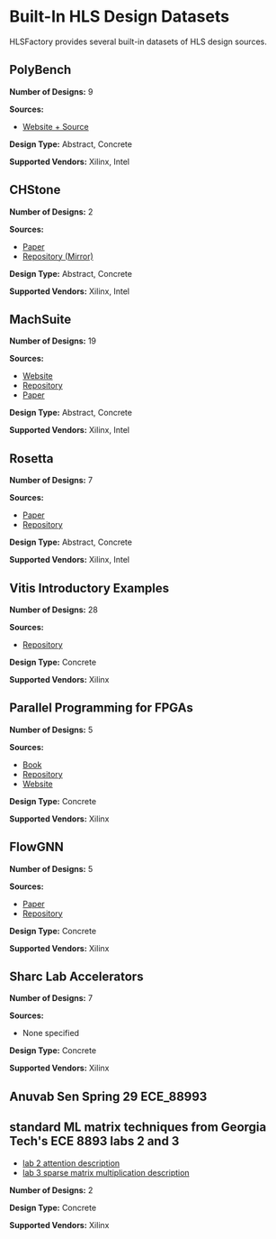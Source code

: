 # Built-In HLS Design Datasets

HLSFactory provides several built-in datasets of HLS design sources.

## PolyBench

**Number of Designs:** 9

**Sources:**

- [Website + Source](https://web.cs.ucla.edu/~pouchet/software/polybench/)

**Design Type:** Abstract, Concrete

**Supported Vendors:** Xilinx, Intel

## CHStone

**Number of Designs:** 2

**Sources:**

- [Paper](https://ieeexplore.ieee.org/document/4541637)
- [Repository (Mirror)](https://github.com/ferrandi/CHStone)

**Design Type:** Abstract, Concrete

**Supported Vendors:** Xilinx, Intel

## MachSuite

**Number of Designs:** 19

**Sources:**

- [Website](https://breagen.github.io/MachSuite/)
- [Repository](https://github.com/breagen/MachSuite)
- [Paper](https://ieeexplore.ieee.org/document/6983050)

**Design Type:** Abstract, Concrete

**Supported Vendors:** Xilinx, Intel

## Rosetta

**Number of Designs:** 7

**Sources:**

- [Paper](https://dl.acm.org/doi/10.1145/3174243.3174255)
- [Repository](https://github.com/cornell-zhang/rosetta)

**Design Type:** Abstract, Concrete

**Supported Vendors:** Xilinx, Intel

## Vitis Introductory Examples

**Number of Designs:** 28

**Sources:**

- [Repository](https://github.com/Xilinx/Vitis-HLS-Introductory-Examples)

**Design Type:** Concrete

**Supported Vendors:** Xilinx

## Parallel Programming for FPGAs

**Number of Designs:** 5

**Sources:**

- [Book](https://arxiv.org/abs/1805.03648)
- [Repository](https://github.com/KastnerRG/pp4fpgas)
- [Website](http://kastner.ucsd.edu/hlsbook/)

**Design Type:** Concrete

**Supported Vendors:** Xilinx

## FlowGNN

**Number of Designs:** 5

**Sources:**

- [Paper](https://arxiv.org/abs/2204.13103)
- [Repository](https://github.com/sharc-lab/FlowGNN)

**Design Type:** Concrete

**Supported Vendors:** Xilinx

## Sharc Lab Accelerators

**Number of Designs:** 7

**Sources:**

- None specified

**Design Type:** Concrete

**Supported Vendors:** Xilinx


## Anuvab Sen Spring 29 ECE_88993

## standard ML matrix techniques from Georgia Tech's ECE 8893 labs 2 and 3

- [lab 2 attention description](https://github.com/sharc-lab/FPGA_ECE8893/tree/main/2025_Spring/lab2)
- [lab 3 sparse matrix multiplication description](https://github.com/sharc-lab/FPGA_ECE8893/tree/main/2025_Spring/lab3)


**Number of Designs:** 2

**Design Type:** Concrete

**Supported Vendors:** Xilinx

